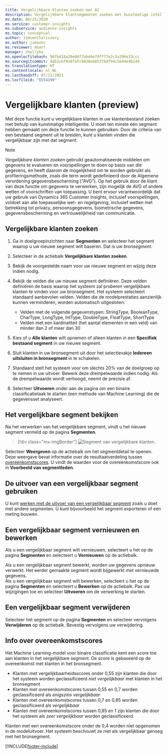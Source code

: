 ```yaml
---
title: Vergelijkbare klanten zoeken met AI
description: Vergelijkbare klantsegmenten zoeken met kunstmatige intelligentie.
ms.date: 06/25/2020
ms.service: customer-insights
ms.subservice: audience-insights
ms.topic: conceptual
author: JimsonChalissery
ms.author: jimsonc
ms.reviewer: mhart
manager: shellyha
ms.openlocfilehash: 96fbd18a20e0df7abd4e79ff77e2c3a396e33ccc
ms.sourcegitcommit: dab2cbf818fafc9436e685376df94c5e44e4b144
ms.translationtype: HT
ms.contentlocale: nl-NL
ms.lasthandoff: 07/13/2021
ms.locfileid: "6554199"
---
```

# <a name="similar-customers-preview"></a>Vergelijkbare klanten (preview)

Met deze functie kunt u vergelijkbare klanten in uw klantenbestand zoeken met behulp van kunstmatige intelligentie. U moet ten minste één segment hebben gemaakt om deze functie te kunnen gebruiken. Door de criteria van een bestaand segment uit te breiden, kunt u klanten vinden die vergelijkbaar zijn met dat segment.

> [!NOTE]
> *Vergelijkbare klanten zoeken* gebruikt geautomatiseerde middelen om gegevens te evalueren en voorspellingen te doen op basis van die gegevens, en heeft daarom de mogelijkheid om te worden gebruikt als profileringsmethode, zoals die term wordt gedefinieerd door de Algemene verordening gegevensbescherming ("AVG"). Op het gebruik door de klant van deze functie om gegevens te verwerken, zijn mogelijk de AVG of andere wetten of voorschriften van toepassing. U bent ervoor verantwoordelijk dat uw gebruik van Dynamics 365 Customer Insights, inclusief voorspellingen, voldoet aan alle toepasselijke wet- en regelgeving, inclusief wetten met betrekking tot privacy, persoonsgegevens, biometrische gegevens, gegevensbescherming en vertrouwelijkheid van communicatie.

## <a name="finding-similar-customers"></a>Vergelijkbare klanten zoeken

1. Ga in doelgroepinzichten naar **Segmenten** en selecteer het segment waarop u uw nieuwe segment wilt baseren. Dat is uw *bronsegment*.

1. Selecteer in de actiebalk **Vergelijkbare klanten zoeken**.

1. Bekijk de voorgestelde naam voor uw nieuwe segment en wijzig deze indien nodig.

1. Bekijk de velden die uw nieuwe segment definiëren. Deze velden definiëren de basis waarop het systeem zal proberen vergelijkbare klanten te vinden voor uw bronsegment. Het systeem selecteert standaard aanbevolen velden.
  Velden die de modelprestaties aanzienlijk kunnen verminderen, worden automatisch uitgesloten:
  
   - Velden met de volgende gegevenstypen: StringType, BooleanType, CharType, LongType, IntType, DoubleType, FloatType, ShortType
   - Velden met een kardinaliteit (het aantal elementen in een veld) van minder dan 2 of meer dan 30

1. Kies of u **Alle klanten** wilt opnemen of alleen klanten in een **Specifiek bestaand segment** in uw nieuwe segment.

1. Sluit klanten in uw bronsegment uit door het selectievakje **Iedereen uitsluiten in bronsegment** in te schakelen.

1. Standaard stelt het systeem voor om slechts 20% van de doelgroep op te nemen in uw uitvoer. Bewerk deze drempelwaarde indien nodig. Als de drempelwaarde wordt verhoogd, neemt de precisie af.

1. Selecteer **Uitvoeren** onder aan de pagina om een binaire classificatietaak te starten (een methode van Machine Learning) die de gegevensset analyseert.

## <a name="view-the-similar-segment"></a>Het vergelijkbare segment bekijken

Na het verwerken van het vergelijkbare segment, vindt u het nieuwe segment vermeld op de pagina **Segmenten**.

> [!div class="mx-imgBorder"]
> ![Segment van vergelijkbare klanten.](media/expanded-segment.png "Segment van vergelijkbare klanten")

Selecteer **Weergeven** op de actiebalk om het segmentdetail te openen. Deze weergave bevat informatie over de resultaatverdeling tussen [overeenkomstscores](#about-similarity-scores). U vindt de waarden voor de overeenkomstscore ook in **Voorbeeld van segmentleden**.

## <a name="use-the-output-of-a-similar-segment"></a>De uitvoer van een vergelijkbaar segment gebruiken

U kunt [werken met de uitvoer van een vergelijkbaar segment](segments.md) zoals u doet met andere segmenten. U kunt bijvoorbeeld het segment exporteren of een meting bouwen.

## <a name="refresh-and-edit-a-similar-segment"></a>Een vergelijkbaar segment vernieuwen en bewerken

Als u een vergelijkbaar segment wilt vernieuwen, selecteert u het op de pagina **Segmenten** en selecteert u **Vernieuwen** op de actiebalk.

Als u een vergelijkbaar segment bewerkt, worden uw gegevens opnieuw verwerkt. Het eerder gemaakte segment wordt bijgewerkt met vernieuwde gegevens.    
Als u een vergelijkbaar segment wilt bewerken, selecteert u het op de pagina **Segmenten** en selecteert u **Bewerken** op de actiebalk. Pas uw wijzigingen toe en selecteer **Uitvoeren** om de verwerking te starten.

## <a name="delete-a-similar-segment"></a>Een vergelijkbaar segment verwijderen

Selecteer het segment op de pagina **Segmenten** en selecteer vervolgens **Verwijderen** op de actiebalk. Bevestig vervolgens uw verwijdering.

## <a name="about-similarity-scores"></a>Info over overeenkomstscores

Het Machine Learning-model voor binaire classificatie kent een score toe aan klanten in het vergelijkbare segment. De score is gebaseerd op de overeenkomst met klanten in het bronsegment.

- Klanten met vergelijkbaarheidsscores onder 0,55 zijn klanten die door het systeem worden geclassificeerd *niet vergelijkbaar* met klanten in het bronsegment
- Klanten met overeenkomstscores tussen 0,55 en 0,7 worden geclassificeerd als *enigszins vergelijkbaar*
- Klanten met overeenkomstscores tussen 0,7 en 0,85 worden geclassificeerd als *vergelijkbaar*
- Klanten met overeenkomstscores tussen 0,85 en 1 zijn klanten die door het systeem als *zeer vergelijkbaar* worden geclassificeerd

Klanten met een overeenkomstscore onder de 0,4 worden niet opgenomen in de modeluitvoer. Het systeem beschouwt ze niet als vergelijkbaar genoeg met het bronsegment.


[!INCLUDE[footer-include](../includes/footer-banner.md)]